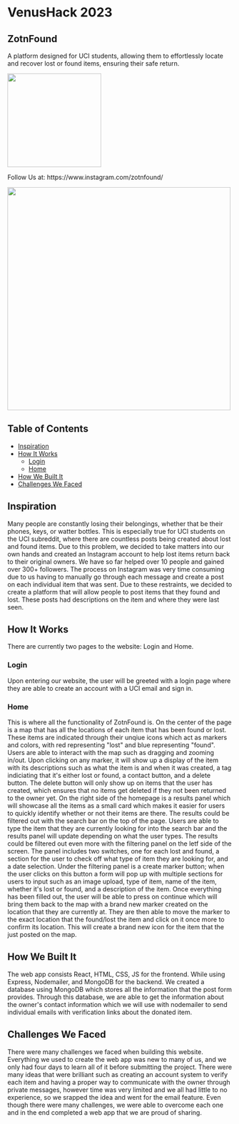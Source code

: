 # VenusHack 2023

## ZotnFound
<p>A platform designed for UCI students, allowing them to effortlessly locate and recover lost or found items, ensuring their safe return.</p>
<img src="https://cdn.discordapp.com/attachments/918312671533727855/1113210954075865209/Untitled_design_1.png" width="210px"/>

<p>Follow Us at: https://www.instagram.com/zotnfound/</p>
<img src="https://cdn.discordapp.com/attachments/688278789566103604/1113211583905153066/image.png" width="500px"/>


## Table of Contents
+ [Inspiration](#inspiration)<br>
+ [How It Works](#how-it-works)<br>
  + [Login](#login)<br>
  + [Home](#home)<br>
+ [How We Built It](#how-we-built-it)<br>
+ [Challenges We Faced](#challenges-we-faced)<br>

## Inspiration
Many people are constantly losing their belongings, whether that be their phones, keys, or watter bottles. This is especially true for UCI students on the UCI subreddit, where there are countless posts being created about lost and found items. Due to this problem, we decided to take matters into our own hands and created an Instagram account to help lost items return back to their original owners. We have so far helped over 10 people and gained over 300+ followers. The process on Instagram was very time consuming due to us having to manually go through each message and create a post on each individual item that was sent. Due to these restraints, we decided to create a platform that will allow people to post items that they found and lost. These posts had descriptions on the item and where they were last seen.

## How It Works
There are currently two pages to the website: Login and Home.
### Login
Upon entering our website, the user will be greeted with a login page where they are able to create an account with a UCI email and sign in.
### Home
This is where all the functionality of ZotnFound is. On the center of the page is a map that has all the locations of each item that has been found or lost. These items are indicated through their unqiue icons which act as markers and colors, with red representing "lost" and blue representing "found". Users are able to interact with the map such as dragging and zooming in/out. Upon clicking on any marker, it will show up a display of the item with its descriptions such as what the item is and when it was created, a tag indiciating that it's either lost or found, a contact button, and a delete button. The delete button will only show up on items that the user has created, which ensures that no items get deleted if they not been returned to the owner yet. On the right side of the homepage is a results panel which will showcase all the items as a small card which makes it easier for users to quickly identify whether or not their items are there. The results could be filtered out with the search bar on the top of the page. Users are able to type the item that they are currently looking for into the search bar and the results panel will update depending on what the user types. The results could be filtered out even more with the filtering panel on the letf side of the screen. The panel includes two switches, one for each lost and found, a section for the user to check off what type of item they are looking for, and a date selection. Under the filtering panel is a create marker button; when the user clicks on this button a form will pop up with multiple sections for users to input such as an image upload, type of item, name of the item, whether it's lost or found, and a description of the item. Once everything has been filled out, the user will be able to press on continue which will bring them back to the map with a brand new marker created on the location that they are currently at. They are then able to move the marker to the exact location that the found/lost the item and click on it once more to confirm its location. This will create a brand new icon for the item that the just posted on the map.

## How We Built It
The web app consists React, HTML, CSS, JS for the frontend. While using Express, Nodemailer, and MongoDB for the backend. We created a database using MongoDB which stores all the information that the post form provides. Through this database, we are able to get the information about the owner's contact information which we will use with nodemailer to send individual emails with verification links about the donated item.

## Challenges We Faced
There were many challenges we faced when building this website. Everything we used to create the web app was new to many of us, and we only had four days to learn all of it before submitting the project. There were many ideas that were brilliant such as creating an account system to verify each item and having a proper way to communicate with the owner through private messages, however time was very limited and we all had little to no experience, so we srapped the idea and went for the email feature. Even though there were many challenges, we were able to overcome each one and in the end completed a web app that we are proud of sharing.
